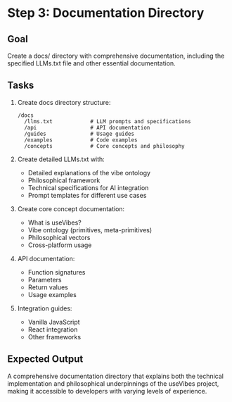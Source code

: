 # Step 3: Documentation Directory

## Goal

Create a docs/ directory with comprehensive documentation, including the specified LLMs.txt file and other essential documentation.

## Tasks

1. Create docs directory structure:

   ```
   /docs
     /llms.txt            # LLM prompts and specifications
     /api                 # API documentation
     /guides              # Usage guides
     /examples            # Code examples
     /concepts            # Core concepts and philosophy
   ```

2. Create detailed LLMs.txt with:

   - Detailed explanations of the vibe ontology
   - Philosophical framework
   - Technical specifications for AI integration
   - Prompt templates for different use cases

3. Create core concept documentation:

   - What is useVibes?
   - Vibe ontology (primitives, meta-primitives)
   - Philosophical vectors
   - Cross-platform usage

4. API documentation:

   - Function signatures
   - Parameters
   - Return values
   - Usage examples

5. Integration guides:
   - Vanilla JavaScript
   - React integration
   - Other frameworks

## Expected Output

A comprehensive documentation directory that explains both the technical implementation and philosophical underpinnings of the useVibes project, making it accessible to developers with varying levels of experience.
